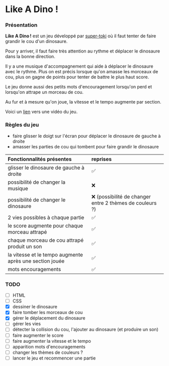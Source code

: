 # Like A Dino !
### Présentation

**Like A Dino !** est un jeu développé par [super-toki](https://www.super-toki.com/) où il faut tenter de faire grandir le cou d'un dinosaure.

Pour y arriver, il faut faire très attention au rythme et déplacer le dinosaure dans la bonne direction. 

Il y a une musique d'accompagnement qui aide à déplacer le dinosaure avec le rythme. Plus on est précis lorsque qu'on amasse les morceaux de cou, plus on gagne de points pour tenter de battre le plus haut score.

Le jeu donne aussi des petits mots d'encouragement lorsqu'on perd et lorsqu'on attrape un morceau de cou.

Au fur et à mesure qu'on joue, la vitesse et le tempo augmente par section.

Voici un [lien](https://youtu.be/si-iB-oUMtc) vers une vidéo du jeu.



### Règles du jeu

- faire glisser le doigt sur l'écran pour déplacer le dinosaure de gauche à droite
- amasser les parties de cou qui tombent pour faire grandir le dinosaure



| Fonctionnalités présentes                               | reprises                                                |
|:--------------------------------------------------------|:--------------------------------------------------------|
| glisser le dinosaure de gauche à droite                 | ✅                                                       |
| possibilité de changer la musique                       | ❌                                                       |
| possibilité de changer le dinosaure                     | ❌ (possibilité de changer entre 2 thèmes de couleurs ?) |
| 2 vies possibles à chaque partie                        | ✅                                                       |
| le score augmente pour chaque morceau attrapé           | ✅                                                       |
| chaque morceau de cou attrapé produit un son            | ✅                                                       |
| la vitesse et le tempo augmente après une section jouée | ✅                                                       |
| mots encouragements                                     | ✅                                                       |



### TODO

- [ ] HTML
- [ ] CSS
- [x] dessiner le dinosaure
- [x] faire tomber les morceaux de cou
- [x] gérer le déplacement du dinosaure
- [ ] gérer les vies
- [ ] détecter la collision du cou, l'ajouter au dinosaure (et produire un son)
- [ ] faire augmenter le score
- [ ] faire augmenter la vitesse et le tempo
- [ ] apparition mots d'encouragements
- [ ] changer les thèmes de couleurs ?
- [ ] lancer le jeu et recommencer une partie
